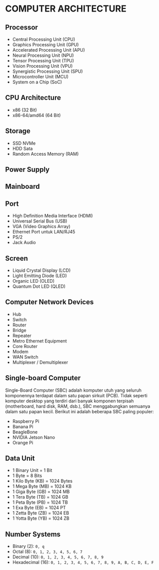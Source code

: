 # COMPUTER ARCHITECTURE

## Processor

- Central Processing Unit (CPU)
- Graphics Processing Unit (GPU)
- Accelerated Processing Unit (APU)
- Neural Processing Unit (NPU)
- Tensor Processing Unit (TPU)
- Vision Processing Unit (VPU)
- Synergistic Processing Unit (SPU)
- Microcontroller Unit (MCU)
- System on a Chip (SoC)

## CPU Architecture

- x86 (32 Bit)
- x86-64/amd64 (64 Bit)

## Storage

- SSD NVMe
- HDD Sata
- Random Access Memory (RAM)

## Power Supply

## Mainboard

## Port

- High Definition Media Interface (HDMI)
- Universal Serial Bus (USB)
- VGA (Video Graphics Array)
- Ethernet
  Port untuk LAN/RJ45
- PS/2
- Jack Audio

## Screen

- Liquid Crystal Display (LCD)
- Light Emitting Diode (LED)
- Organic LED (OLED)
- Quantum Dot LED (QLED)

## Computer Network Devices

- Hub
- Switch
- Router
- Bridge
- Repeater
- Metro Ethernet Equipment 
- Core Router
- Modem
- WAN Switch
- Multiplexer / Demultiplexer

## Single-board Computer

Single-Board Computer (SBC) adalah komputer utuh yang seluruh komponennya terdapat dalam satu papan sirkuit (PCB). Tidak seperti komputer desktop yang terdiri dari banyak komponen terpisah (motherboard, hard disk, RAM, dsb.), SBC menggabungkan semuanya dalam satu papan kecil. Berikut ini adalah beberapa SBC paling populer:

- Raspberry Pi
- Banana Pi
- BeagleBone
- NVIDIA Jetson Nano
- Orange Pi

## Data Unit

- 1 Binary Unit = 1 Bit
- 1 Byte = 8 Bits
- 1 Kilo Byte (KB) = 1024 Bytes
- 1 Mega Byte (MB) = 1024 KB
- 1 Giga Byte (GB) = 1024 MB
- 1 Tera Byte (TB) = 1024 GB
- 1 Peta Byte (PB) = 1024 TB
- 1 Exa Byte (EB) = 1024 PT
- 1 Zetta Byte (ZB) = 1024 EB
- 1 Yotta Byte (YB) = 1024 ZB

## Number Systems

- Binary (2): `0, q`
- Octal (8): `0, 1, 2, 3, 4, 5, 6, 7`
- Decimal (10): `0, 1, 2, 3, 4, 5, 6, 7, 8, 9`
- Hexadecimal (16): `0, 1, 2, 3, 4, 5, 6, 7, 8, 9, A, B, C, D, E, F`